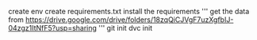 create env
create requirements.txt
install the requirements
'''
get the data from
https://drive.google.com/drive/folders/18zqQiCJVgF7uzXgfbIJ-04zgz1ItNfF5?usp=sharing
'''
git init
dvc init
